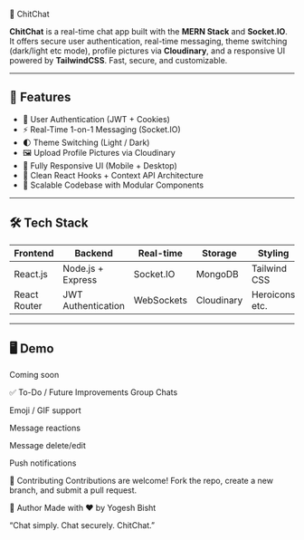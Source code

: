 💬 ChitChat

**ChitChat** is a real-time chat app built with the **MERN Stack** and **Socket.IO**. It offers secure user authentication, real-time messaging, theme switching (dark/light etc mode), profile pictures via **Cloudinary**, and a responsive UI powered by **TailwindCSS**. Fast, secure, and customizable.

---

## 🚀 Features

- 🔐 User Authentication (JWT + Cookies)
- ⚡ Real-Time 1-on-1 Messaging (Socket.IO)
- 🌓 Theme Switching (Light / Dark)
- 🖼️ Upload Profile Pictures via Cloudinary
- 📱 Fully Responsive UI (Mobile + Desktop)
- 🧠 Clean React Hooks + Context API Architecture
- 📂 Scalable Codebase with Modular Components

---

## 🛠️ Tech Stack

| Frontend       | Backend            | Real-time      | Storage     | Styling        |
|----------------|--------------------|----------------|-------------|----------------|
| React.js       | Node.js + Express  | Socket.IO      | MongoDB     | Tailwind CSS   |
| React Router   | JWT Authentication | WebSockets     | Cloudinary  | Heroicons etc. |

---

## 🖥️ Demo

Coming soon



✅ To-Do / Future Improvements
 Group Chats

 Emoji / GIF support

 Message reactions

 Message delete/edit

 Push notifications



 🤝 Contributing
Contributions are welcome!
Fork the repo, create a new branch, and submit a pull request.


🙌 Author
Made with ❤️ by Yogesh Bisht

“Chat simply. Chat securely. ChitChat.”
